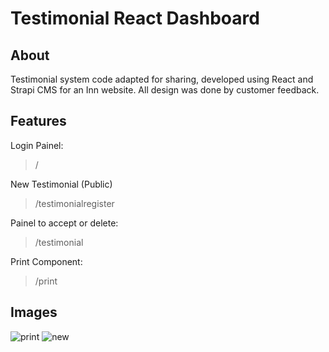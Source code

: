 # Testimonial React Dashboard

## About
Testimonial system code adapted for sharing, developed using React and Strapi CMS for an Inn website.
All design was done by customer feedback.

## Features
Login Painel:
> /

New Testimonial (Public)
> /testimonialregister

Painel to accept or delete:
> /testimonial

Print Component:
> /print

## Images
![print](https://i.imgur.com/OsvF1Up.png)
![new](https://i.imgur.com/JMibe2q.png)

